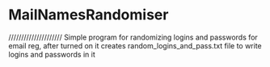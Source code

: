 # MailNamesRandomiser
/////////////////////
Simple program for randomizing logins and passwords for email reg,
after turned on it creates random_logins_and_pass.txt file to write logins and passwords in it
